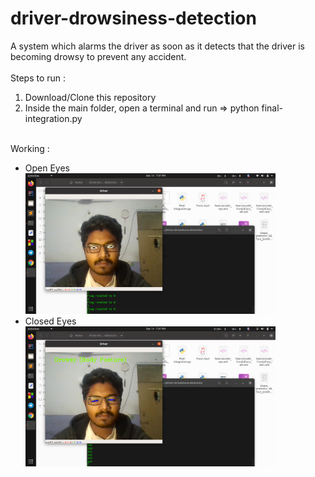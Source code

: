 # driver-drowsiness-detection
A system which alarms the driver as soon as it detects that the driver is becoming drowsy to prevent any accident.
<br/><br/>
Steps to run : <br/>
1) Download/Clone this repository<br/>
2) Inside the main folder, open a terminal and run => python final-integration.py<br/>
<br/>
Working : 
<br/>
<ul>
<li>Open Eyes</li>
<img src="https://github.com/Ayaz3747/Drowsiness_Detection/blob/master/working_images/open%20eyes.png" width=400/>
<br/>
<li>Closed Eyes</li>
<img src="https://github.com/Ayaz3747/Drowsiness_Detection/blob/master/working_images/drowsy.png" width=400/>
<br/>
</ul>
